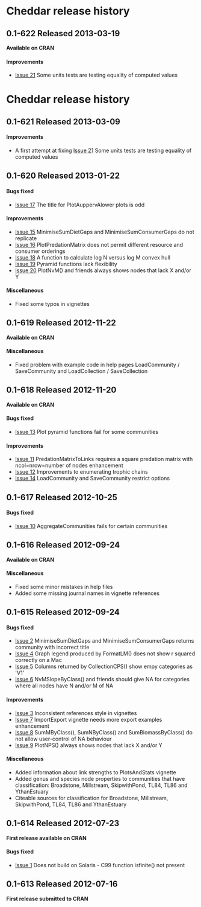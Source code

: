 #  Cheddar release history

## 0.1-622 Released 2013-03-19
**Available on CRAN**

#### Improvements
* [Issue 21](https://github.com/quicklizard99/cheddar/issues/21)
  Some units tests are testing equality of computed values

#  Cheddar release history

## 0.1-621 Released 2013-03-09

#### Improvements
* A first attempt at fixing 
  [Issue 21](https://github.com/quicklizard99/cheddar/issues/21)
  Some units tests are testing equality of computed values

## 0.1-620 Released 2013-01-22
#### Bugs fixed
* [Issue 17](https://github.com/quicklizard99/cheddar/issues/17)
  The title for PlotAuppervAlower plots is odd

#### Improvements
* [Issue 15](https://github.com/quicklizard99/cheddar/issues/15) 
  MinimiseSumDietGaps and MinimiseSumConsumerGaps do not replicate
* [Issue 16](https://github.com/quicklizard99/cheddar/issues/16) 
  PlotPredationMatrix does not permit different resource and consumer orderings
* [Issue 18](https://github.com/quicklizard99/cheddar/issues/18)
  A function to calculate log N versus log M convex hull
* [Issue 19](https://github.com/quicklizard99/cheddar/issues/19)
  Pyramid functions lack flexibility
* [Issue 20](https://github.com/quicklizard99/cheddar/issues/20)
  PlotNvM() and friends always shows nodes that lack X and/or Y

#### Miscellaneous
* Fixed some typos in vignettes

## 0.1-619 Released 2012-11-22
**Available on CRAN**

#### Miscellaneous
* Fixed problem with example code in help pages LoadCommunity / SaveCommunity 
and LoadCollection / SaveCollection

## 0.1-618 Released 2012-11-20
**Available on CRAN**

#### Bugs fixed
* [Issue 13](https://github.com/quicklizard99/cheddar/issues/13) 
  Plot pyramid functions fail for some communities

#### Improvements
* [Issue 11](https://github.com/quicklizard99/cheddar/issues/11)
  PredationMatrixToLinks requires a square predation matrix with 
  ncol=nrow=number of nodes enhancement
* [Issue 12]() Improvements to enumerating trophic chains
* [Issue 14]() LoadCommunity and SaveCommunity restrict options

## 0.1-617 Released 2012-10-25

#### Bugs fixed
* [Issue 10](https://github.com/quicklizard99/cheddar/issues/10)
  AggregateCommunities fails for certain communities

## 0.1-616 Released 2012-09-24
**Available on CRAN**

#### Miscellaneous
* Fixed some minor mistakes in help files
* Added some missing journal names in vignette references

## 0.1-615 Released 2012-09-24

#### Bugs fixed
* [Issue 2](https://github.com/quicklizard99/cheddar/issues/2)
  MinimiseSumDietGaps and MinimiseSumConsumerGaps returns community with 
  incorrect title
* [Issue 4](https://github.com/quicklizard99/cheddar/issues/4) 
  Graph legend produced by FormatLM() does not show r squared correctly on a Mac
* [Issue 5](https://github.com/quicklizard99/cheddar/issues/5)
  Columns returned by CollectionCPS() show empy categories as 'V1'
* [Issue 6](https://github.com/quicklizard99/cheddar/issues/6)
  NvMSlopeByClass() and friends should give NA for categories where all nodes 
  have N and/or M of NA

#### Improvements
* [Issue 3](https://github.com/quicklizard99/cheddar/issues/3)
  Inconsistent references style in vignettes
* [Issue 7](https://github.com/quicklizard99/cheddar/issues/7)
  ImportExport vignette needs more export examples enhancement
* [Issue 8](https://github.com/quicklizard99/cheddar/issues/8)
  SumMByClass(), SumNByClass() and SumBiomassByClass() do not allow 
  user-control of NA behaviour
* [Issue 9](https://github.com/quicklizard99/cheddar/issues/9)
  PlotNPS() always shows nodes that lack X and/or Y

#### Miscellaneous
* Added information about link strengths to PlotsAndStats vignette
* Added genus and species node properties to communities that have 
  classification: Broadstone, Millstream, SkipwithPond, TL84, TL86 and 
  YthanEstuary
* Citeable sources for classification for Broadstone, Millstream, SkipwithPond, 
  TL84, TL86 and YthanEstuary

## 0.1-614 Released 2012-07-23
**First release available on CRAN**

#### Bugs fixed
* [Issue 1](https://github.com/quicklizard99/cheddar/issues/1)
  Does not build on Solaris - C99 function isfinite() not present

## 0.1-613 Released 2012-07-16
**First release submitted to CRAN**
